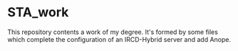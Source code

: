 # STA_work
This repository contents a work of my degree. It's formed by some files which complete the configuration of an IRCD-Hybrid server and add Anope.

